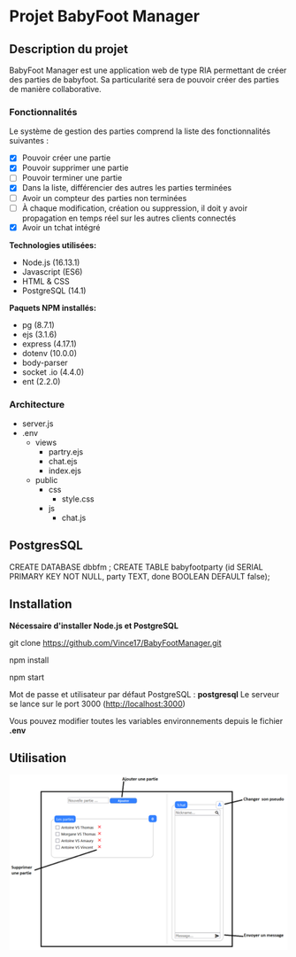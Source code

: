 # Projet BabyFoot Manager
## Description du projet
BabyFoot Manager est une application web de type RIA permettant de créer des parties de babyfoot. Sa particularité sera de pouvoir créer des parties de manière collaborative.
### Fonctionnalités
Le système de gestion des parties comprend la liste des fonctionnalités suivantes :
- [x] Pouvoir créer une partie
- [x] Pouvoir supprimer une partie
- [ ] Pouvoir terminer une partie
- [x] Dans la liste, différencier des autres les parties terminées
- [ ] Avoir un compteur des parties non terminées
- [ ] À chaque modification, création ou suppression, il doit y avoir propagation en temps réel sur les autres clients connectés
- [x] Avoir un tchat intégré

**Technologies utilisées:**
- Node.js (16.13.1)
- Javascript (ES6)
- HTML & CSS
- PostgreSQL (14.1)

**Paquets NPM installés:**

- pg (8.7.1)
- ejs (3.1.6)
- express (4.17.1)
- dotenv (10.0.0)
- body-parser
- socket .io (4.4.0)
- ent (2.2.0)

### Architecture
 - server.js
 - .env
	 - views
		 - partry.ejs
		 - chat.ejs
		 - index.ejs
	 - public
		 - css
			 - style.css
		 - js
			 - chat.js


## PostgresSQL
CREATE DATABASE dbbfm ;
CREATE TABLE babyfootparty (id SERIAL PRIMARY KEY NOT NULL, party TEXT, done BOOLEAN DEFAULT false);

## Installation
**Nécessaire d'installer Node.js et PostgreSQL**

git clone https://github.com/Vince17/BabyFootManager.git

npm install

npm start

Mot de passe et utilisateur par défaut PostgreSQL : **postgresql**
Le serveur se lance sur le port 3000 ([http://localhost:3000](http://localhost:3000))

Vous pouvez modifier toutes les variables environnements depuis le fichier **.env**

## Utilisation

![Légende d'utilisation de BabyFootManager](https://github.com/Vince17/BabyFootManager/blob/main/utilisation_bfm.png)

